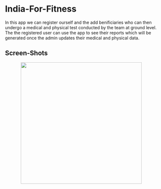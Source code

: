 # India-For-Fitness
In this app we can register ourself and the add benificiaries who can then undergo a medical and physical test conducted by the team at ground level. The the registered user can use the app to see their reports which will be generated once the admin updates their medical and physical data.

## Screen-Shots
<div align="center">
    <img src="https://drive.google.com/file/d/1cZp6p_re4ok_EDG7rjeRpHtzs4v33O3y/view?usp=sharing" width="400px"</img> 
</div>
